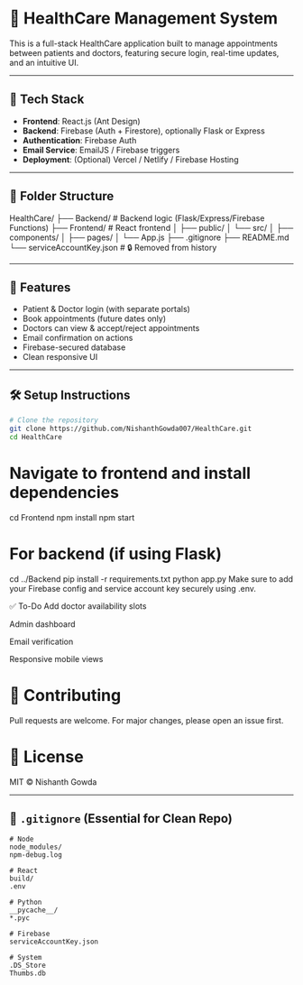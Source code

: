 # 🏥 HealthCare Management System

This is a full-stack HealthCare application built to manage appointments between patients and doctors, featuring secure login, real-time updates, and an intuitive UI.

---

## 🚀 Tech Stack

- **Frontend**: React.js (Ant Design)
- **Backend**: Firebase (Auth + Firestore), optionally Flask or Express
- **Authentication**: Firebase Auth
- **Email Service**: EmailJS / Firebase triggers
- **Deployment**: (Optional) Vercel / Netlify / Firebase Hosting

---

## 📂 Folder Structure

HealthCare/
├── Backend/ # Backend logic (Flask/Express/Firebase Functions)
├── Frontend/ # React frontend
│ ├── public/
│ └── src/
│ ├── components/
│ ├── pages/
│ └── App.js
├── .gitignore
├── README.md
└── serviceAccountKey.json # 🔒 Removed from history

---

## 🔑 Features

- Patient & Doctor login (with separate portals)
- Book appointments (future dates only)
- Doctors can view & accept/reject appointments
- Email confirmation on actions
- Firebase-secured database
- Clean responsive UI

---

## 🛠️ Setup Instructions

```bash
# Clone the repository
git clone https://github.com/NishanthGowda007/HealthCare.git
cd HealthCare
```

# Navigate to frontend and install dependencies
cd Frontend
npm install
npm start

# For backend (if using Flask)
cd ../Backend
pip install -r requirements.txt
python app.py
Make sure to add your Firebase config and service account key securely using .env.

✅ To-Do
 Add doctor availability slots

 Admin dashboard

 Email verification

 Responsive mobile views

# 🤝 Contributing
Pull requests are welcome. For major changes, please open an issue first.

# 📜 License
MIT © Nishanth Gowda


---

## 🛑 `.gitignore` (Essential for Clean Repo)

```gitignore
# Node
node_modules/
npm-debug.log

# React
build/
.env

# Python
__pycache__/
*.pyc

# Firebase
serviceAccountKey.json

# System
.DS_Store
Thumbs.db
```
